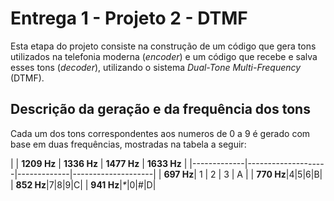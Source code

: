 # Entrega 1 - Projeto 2 - DTMF

Esta etapa do projeto consiste na construção de um código que gera tons utilizados na telefonia moderna (<i>encoder</i>) e um código que recebe e salva esses tons (<i>decoder</i>), utilizando o sistema <i>Dual-Tone Multi-Frequency</i> (DTMF).

## Descrição da geração e da frequência dos tons

Cada um dos tons correspondentes aos numeros de 0 a 9 é gerado com base em duas frequências, mostradas na tabela a seguir:

| <b></b>      | <b>1209 Hz</b> | <b>1336 Hz</b> | <b>1477 Hz</b>   | <b>1633 Hz</b>   |
|-------------|--------------------|-------------|--------------------|
| <b>697 Hz</b>|      1         |        2       |        3         |           A      |
| <b>770 Hz</b>|4|5|6|B|
| <b>852 Hz</b>|7|8|9|C|
| <b>941 Hz</b>|<i>*</i>|0|#|D|
